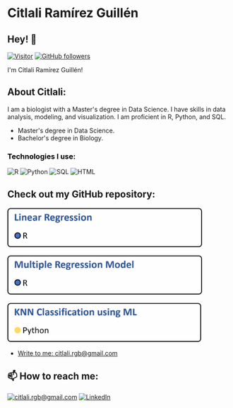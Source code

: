 # Citlali Ramírez Guillén

<!-- <h2 align='center'>Lakshmanan Meiyappan @ Laxmena</h2>
<p align='center'><b>Graduate Student at University of Illinois at Chicago</b></p> -->

<h2>Hey! 👋</h2>

[![Visitor](https://visitor-badge.laobi.icu/badge?page_id=Citlalirgb/Citlali)](https://github.com/Citlalirgb) [![GitHub followers](https://img.shields.io/github/followers/Citlalirgb.svg?style=social&label=Follow)](https://github.com/Citlalirgb?tab=followers)

I'm Citlali Ramírez Guillén!

<h2> About Citlali:</h2>
I am a biologist with a Master's degree in Data Science. I have skills in data analysis, modeling, and visualization. I am proficient in R, Python, and SQL.



- Master's degree in Data Science. 
- Bachelor's degree in Biology.

<h3 style="color: black;">Technologies I use:</h3>

![R](https://img.shields.io/badge/R-276DC3?style=for-the-badge&logo=r&logoColor=white) ![Python](https://img.shields.io/badge/python-3670A0?style=for-the-badge&logo=python&logoColor=ffdd54)  ![SQL](https://img.shields.io/badge/PHP-777BB4?style=for-the-badge&logo=php&logoColor=white) ![HTML](https://img.shields.io/badge/HTML5-E34F26?style=for-the-badge&logo=html5&logoColor=white)

<h2>Check out my GitHub repository:</h2>

<div>
  <p>
    <a href="https://github.com/Citlalirgb/R/blob/main/Linear%20Regression%20Analysis.ipynb">
      <img src="https://github.com/Citlalirgb/Images/blob/main/LR.png" alt="GitHub Stats" height="90"/>
  </p>
  <p>
    <a href="https://github.com/Citlalirgb/R/blob/main/Multiple%20Regression%20Model.ipynb">
  <img src="https://github.com/Citlalirgb/Images/blob/main/MRM.png" alt="GitHub Stats" height="90"/>
  </p>
  <p>
    <a href="https://github.com/Citlalirgb/Python/blob/main/KNN%20Classification.ipynb">
  <img src="https://github.com/Citlalirgb/Images/blob/main/KNNml.png" alt="GitHub Stats" height="90"/>
  </p>
</div>




- Write to me: [citlali.rgb@gmail.com](mailto:citlali.rgb@gmail.com)

<h2>📫 How to reach me:</h2>

<a href="mailto:citlali.rgb@gmail.com">![citlali.rgb@gmail.com](https://img.shields.io/badge/Gmail-D14836?style=for-the-badge&logo=gmail&logoColor=white)</a> <a href="https://www.linkedin.com/in/elsa-citlali-ram%C3%ADrez-guill%C3%A9n-6b18561ab/">![LinkedIn](https://img.shields.io/badge/LinkedIn-0077B5?style=for-the-badge&logo=linkedin&logoColor=white)</a>
